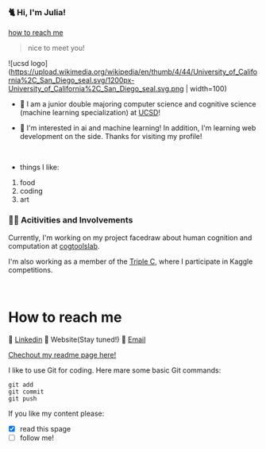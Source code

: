 <!--
**juliyaya007/juliyaya007** is a ✨ _special_ ✨ repository because its `README.md` (this file) appears on your GitHub profile.
Here are some ideas to get you started:

- 🔭 I’m currently working on ...
- 🌱 I’m currently learning ...
- 👯 I’m looking to collaborate on ...
- 🤔 I’m looking for help with ...
- 💬 Ask me about ...
- 📫 How to reach me: ...
- 😄 Pronouns: ...
- ⚡ Fun fact: ...
-->
<!--![](file:///Users/julia/Desktop/julialeexu/images/circle-cropped.png)-->
### :cat2: Hi, I'm **Julia**! 
[how to reach me](#how-to-reach-me)
<!--
**juliyaya007/juliyaya007** is a ✨ _special_ ✨ repository because its `README.md` (this file) appears on your GitHub profile. 
-->
> nice to meet you!

![ucsd logo](https://upload.wikimedia.org/wikipedia/en/thumb/4/44/University_of_California%2C_San_Diego_seal.svg/1200px-University_of_California%2C_San_Diego_seal.svg.png | width=100)

- :school: I am a junior double majoring computer science and cognitive science (machine learning specialization) at [UCSD](https://ucsd.edu/)! 

- :robot: I'm interested in ai and machine learning! In addition, I'm learning web development on the side. Thanks for visiting my profile!
<p>&nbsp;</p>

- things I like:
1. food
2. coding
3. art

### :woman_technologist: Acitivities and Involvements
Currently, I'm working on my project facedraw about human cognition and computation at [cogtoolslab](https://cogtoolslab.github.io/). 

I'm also working as a member of the [Triple C](http://ucsdtriplec.org/), where I participate in Kaggle competitions.
<p>&nbsp;</p> 

# How to reach me
:small_blue_diamond: [Linkedin](https://www.linkedin.com/in/julialeexu/) :small_blue_diamond: Website(Stay tuned!) :small_blue_diamond: [Email](mailto:jlxu@ucsd.edu)

[Chechout my readme page here!](readme.md)

I like to use Git for coding. Here mare some basic Git commands:
```
git add
git commit
git push
```

If you like my content please:
- [x] read this spage
- [ ] follow me!
